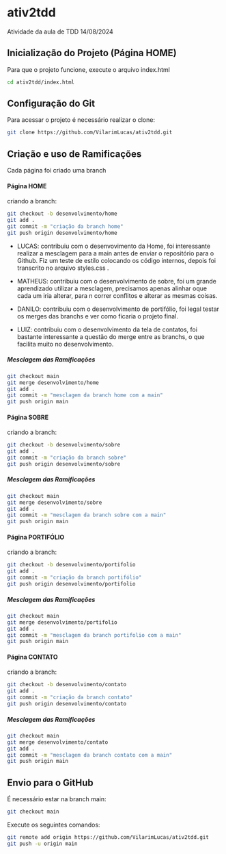 # ativ2tdd
Atividade da aula de TDD 14/08/2024


## Inicialização do Projeto (Página HOME)

Para que o projeto funcione, execute o arquivo index.html

```bash
cd ativ2tdd/index.html
```

## Configuração do Git

Para acessar o projeto é necessário realizar o clone:

```bash
git clone https://github.com/VilarimLucas/ativ2tdd.git
```

## Criação e uso de Ramificações
Cada página foi criado uma branch

#### Página HOME
criando a branch:

```bash
git checkout -b desenvolvimento/home
git add .
git commit -m "criação da branch home"
git push origin desenvolvimento/home
```
* LUCAS: contribuiu com o desenvovimento da Home, foi interessante realizar a mesclagem para a main antes de enviar o repositório para o Github. Fiz um teste de estilo colocando os código internos, depois foi transcrito no arquivo styles.css .

* MATHEUS: contribuiu com o desenvolvimento de sobre, foi um grande aprendizado utilizar a mesclagem, precisamos apenas alinhar oque cada um iria alterar, para n correr conflitos e alterar as mesmas coisas.

* DANILO: contribuiu com o desenvolvimento de portifólio, foi legal testar os merges das branchs e ver como ficaria o projeto final.

* LUIZ: contribuiu com o desenvolvimento da tela de contatos, foi bastante interessante a questão do merge entre as branchs, o que facilita muito no desenvolvimento.


##### Mesclagem das Ramificações
```bash
git checkout main
git merge desenvolvimento/home
git add .
git commit -m "mesclagem da branch home com a main"
git push origin main
```

#### Página SOBRE
criando a branch:

```bash
git checkout -b desenvolvimento/sobre
git add .
git commit -m "criação da branch sobre"
git push origin desenvolvimento/sobre
```
##### Mesclagem das Ramificações
```bash
git checkout main
git merge desenvolvimento/sobre
git add .
git commit -m "mesclagem da branch sobre com a main"
git push origin main
```
#### Página PORTIFÓLIO
criando a branch:

```bash
git checkout -b desenvolvimento/portifolio
git add .
git commit -m "criação da branch portifólio"
git push origin desenvolvimento/portifolio
```
##### Mesclagem das Ramificações
```bash
git checkout main
git merge desenvolvimento/portifolio
git add .
git commit -m "mesclagem da branch portifolio com a main"
git push origin main
```
#### Página CONTATO
criando a branch:

```bash
git checkout -b desenvolvimento/contato
git add .
git commit -m "criação da branch contato"
git push origin desenvolvimento/contato
```
##### Mesclagem das Ramificações
```bash
git checkout main
git merge desenvolvimento/contato
git add .
git commit -m "mesclagem da branch contato com a main"
git push origin main
```
## Envio para o GitHub
É necessário estar na branch main:
```bash
git checkout main
```
Execute os seguintes comandos:
```bash
git remote add origin https://github.com/VilarimLucas/ativ2tdd.git
git push -u origin main
```
